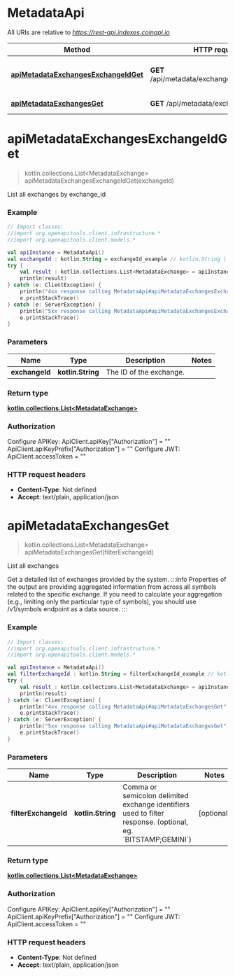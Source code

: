 # MetadataApi

All URIs are relative to *https://rest-api.indexes.coinapi.io*

| Method | HTTP request | Description |
| ------------- | ------------- | ------------- |
| [**apiMetadataExchangesExchangeIdGet**](MetadataApi.md#apiMetadataExchangesExchangeIdGet) | **GET** /api/metadata/exchanges/{exchange_id} | List all exchanges by exchange_id |
| [**apiMetadataExchangesGet**](MetadataApi.md#apiMetadataExchangesGet) | **GET** /api/metadata/exchanges | List all exchanges |


<a id="apiMetadataExchangesExchangeIdGet"></a>
# **apiMetadataExchangesExchangeIdGet**
> kotlin.collections.List&lt;MetadataExchange&gt; apiMetadataExchangesExchangeIdGet(exchangeId)

List all exchanges by exchange_id

### Example
```kotlin
// Import classes:
//import org.openapitools.client.infrastructure.*
//import org.openapitools.client.models.*

val apiInstance = MetadataApi()
val exchangeId : kotlin.String = exchangeId_example // kotlin.String | The ID of the exchange.
try {
    val result : kotlin.collections.List<MetadataExchange> = apiInstance.apiMetadataExchangesExchangeIdGet(exchangeId)
    println(result)
} catch (e: ClientException) {
    println("4xx response calling MetadataApi#apiMetadataExchangesExchangeIdGet")
    e.printStackTrace()
} catch (e: ServerException) {
    println("5xx response calling MetadataApi#apiMetadataExchangesExchangeIdGet")
    e.printStackTrace()
}
```

### Parameters
| Name | Type | Description  | Notes |
| ------------- | ------------- | ------------- | ------------- |
| **exchangeId** | **kotlin.String**| The ID of the exchange. | |

### Return type

[**kotlin.collections.List&lt;MetadataExchange&gt;**](MetadataExchange.md)

### Authorization


Configure APIKey:
    ApiClient.apiKey["Authorization"] = ""
    ApiClient.apiKeyPrefix["Authorization"] = ""
Configure JWT:
    ApiClient.accessToken = ""

### HTTP request headers

 - **Content-Type**: Not defined
 - **Accept**: text/plain, application/json

<a id="apiMetadataExchangesGet"></a>
# **apiMetadataExchangesGet**
> kotlin.collections.List&lt;MetadataExchange&gt; apiMetadataExchangesGet(filterExchangeId)

List all exchanges

Get a detailed list of exchanges provided by the system.              :::info Properties of the output are providing aggregated information from across all symbols related to the specific exchange. If you need to calculate your aggregation (e.g., limiting only the particular type of symbols), you should use /v1/symbols endpoint as a data source. :::

### Example
```kotlin
// Import classes:
//import org.openapitools.client.infrastructure.*
//import org.openapitools.client.models.*

val apiInstance = MetadataApi()
val filterExchangeId : kotlin.String = filterExchangeId_example // kotlin.String | Comma or semicolon delimited exchange identifiers used to filter response. (optional, eg. `BITSTAMP;GEMINI`)
try {
    val result : kotlin.collections.List<MetadataExchange> = apiInstance.apiMetadataExchangesGet(filterExchangeId)
    println(result)
} catch (e: ClientException) {
    println("4xx response calling MetadataApi#apiMetadataExchangesGet")
    e.printStackTrace()
} catch (e: ServerException) {
    println("5xx response calling MetadataApi#apiMetadataExchangesGet")
    e.printStackTrace()
}
```

### Parameters
| Name | Type | Description  | Notes |
| ------------- | ------------- | ------------- | ------------- |
| **filterExchangeId** | **kotlin.String**| Comma or semicolon delimited exchange identifiers used to filter response. (optional, eg. &#x60;BITSTAMP;GEMINI&#x60;) | [optional] |

### Return type

[**kotlin.collections.List&lt;MetadataExchange&gt;**](MetadataExchange.md)

### Authorization


Configure APIKey:
    ApiClient.apiKey["Authorization"] = ""
    ApiClient.apiKeyPrefix["Authorization"] = ""
Configure JWT:
    ApiClient.accessToken = ""

### HTTP request headers

 - **Content-Type**: Not defined
 - **Accept**: text/plain, application/json

